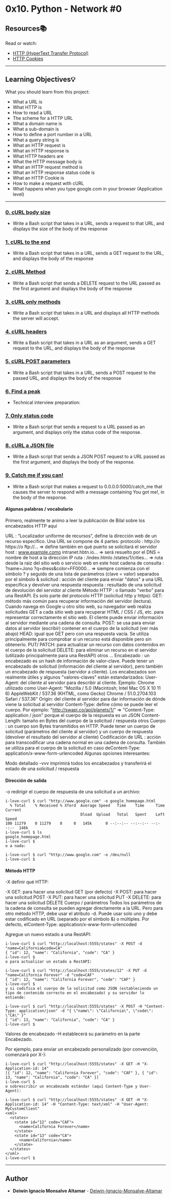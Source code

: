 # 0x10. Python - Network #0

## Resources:books:
Read or watch:
* [HTTP (HyperText Transfer Protocol)](https://intranet.hbtn.io/rltoken/UGtqGaRv-IUx4V7_d4HyRQ)
* [HTTP Cookies](https://intranet.hbtn.io/rltoken/ubO0VPV2T3D77jyfc0c1Xw)

---
## Learning Objectives:bulb:
What you should learn from this project:

* What a URL is
* What HTTP is
* How to read a URL
* The scheme for a HTTP URL
* What a domain name is
* What a sub-domain is
* How to define a port number in a URL
* What a query string is
* What an HTTP request is
* What an HTTP response is
* What HTTP headers are
* What the HTTP message body is
* What an HTTP request method is
* What an HTTP response status code is
* What an HTTP Cookie is
* How to make a request with cURL
* What happens when you type google.com in your browser (Application level)

---

### [0. cURL body size](./0-body_size.sh)
* Write a Bash script that takes in a URL, sends a request to that URL, and displays the size of the body of the response


### [1. cURL to the end](./1-body.sh)
* Write a Bash script that takes in a URL, sends a GET request to the URL, and displays the body of the response


### [2. cURL Method](./2-delete.sh)
* Write a Bash script that sends a DELETE request to the URL passed as the first argument and displays the body of the response


### [3. cURL only methods](./3-methods.sh)
* Write a Bash script that takes in a URL and displays all HTTP methods the server will accept.


### [4. cURL headers](./4-header.sh)
* Write a Bash script that takes in a URL as an argument, sends a GET request to the URL, and displays the body of the response


### [5. cURL POST parameters](./5-post_params.sh)
* Write a Bash script that takes in a URL, sends a POST request to the passed URL, and displays the body of the response


### [6. Find a peak](./6-peak.py)
* Technical interview preparation: 


### [7. Only status code](./100-status_code.sh)
* Write a Bash script that sends a request to a URL passed as an argument, and displays only the status code of the response.


### [8. cURL a JSON file](./101-post_json.sh)
* Write a Bash script that sends a JSON POST request to a URL passed as the first argument, and displays the body of the response.


### [9. Catch me if you can!](./102-catch_me.sh)
* Write a Bash script that makes a request to 0.0.0.0:5000/catch_me that causes the server to respond with a message containing You got me!, in the body of the response.




#### Algunas palabras / vocabulario
Primero, realmente te animo a leer la publicación de Bilal sobre los encabezados HTTP aquí

URL : “Localizador uniforme de recursos”, define la dirección web de un recurso específico. Una URL se compone de 4 partes:
protocolo : http://o https://o ftp://… => define también en qué puerto se solicitará el servidor
host : www.example.como intranet.hbtn.io… => será resuelto por el DNS = nombre de host a la dirección IP
ruta : /index.htmlo /states/1/cities… => ruta desde la raíz del sitio web o servicio web en este host
cadena de consulta : ?name=Jono ?q=dress&color=FF0000… => siempre comienza con el símbolo ? y seguido de una lista de parámetros (clave = valor) separados por el símbolo &
solicitud : acción del cliente para enviar "datos" a una URL específica y devolver una respuesta
respuesta : resultado de una solicitud de devolución del servidor al cliente
Método HTTP : o llamado "verbo" para una RestAPI. Es solo parte del protocolo HTTP (solicitud http y https):
GET: método más común para recuperar información del servidor (lectura). Cuando navega en Google u otro sitio web, su navegador web realiza solicitudes GET a cada sitio web para recuperar HTML / CSS / JS, etc. para representar correctamente el sitio web. El cliente puede enviar información al servidor mediante una cadena de consulta.
POST: se usa para enviar datos al servidor (escribir) contener en el cuerpo de la solicitud (ver más abajo)
HEAD: igual que GET pero con una respuesta vacía. Se utiliza principalmente para comprobar si un recurso está disponible pero sin obtenerlo.
PUT/ PATCH: para actualizar un recurso con datos contenidos en el cuerpo de la solicitud
DELETE: para eliminar un recurso en el servidor (utilizado principalmente para una RestAPI)
otros ...
Encabezado : un encabezado es un hash de información de valor-clave. Puede tener un encabezado de solicitud (información del cliente al servidor), pero también un encabezado de respuesta (servidor a cliente). Los encabezados son realmente útiles y algunos "valores-claves" están estandarizados:
User-Agent: del cliente al servidor para describir al cliente. Ejemplo: Chrome utilizado como User-Agent: "Mozilla / 5.0 (Macintosh; Intel Mac OS X 10 11 6) AppleWebKit / 537.36 (KHTML, como Gecko) Chrome / 51.0.2704.103 Safari / 537.36"
Origin: del cliente al servidor para dar información de dónde viene la solicitud al servidor
Content-Type: define cómo se puede leer el cuerpo. Por ejemplo: "http://swapi.co/api/planets/1/" => "Content-Type: application / json" porque el cuerpo de la respuesta es un JSON
Content-Length: tamaño en Bytes del cuerpo de la solicitud / respuesta
otros
Cuerpo : un cuerpo son Bytes transmitidos en HTTP. Puede tener un cuerpo de solicitud (parámetros del cliente al servidor) y un cuerpo de respuesta (devolver el resultado del servidor al cliente)
Codificación de URL : acción para transcodificar una cadena normal en una cadena de consulta. También se utiliza para el cuerpo de la solicitud en caso deContent-Type: application/x-www-form-urlencoded
Algunas opciones interesantes:

Modo detallado
-vvv imprimirá todos los encabezados y transferirá el estado de una solicitud / respuesta

#### Dirección de salida
-o redirigir el cuerpo de respuesta de una solicitud a un archivo:
```
i-love-curl $ curl "http://www.google.com" -o google_homepage.html
  % Total    % Received % Xferd  Average Speed   Time    Time     Time  Current
                                 Dload  Upload   Total   Spent    Left  Speed
100 11279    0 11279    0     0   145k      0 --:--:-- --:--:-- --:--:--  146k
i-love-curl $ ls
google_homepage.html
i-love-curl $
o a nada:

i-love-curl $ curl "http://www.google.com" -o /dev/null
i-love-curl $ 
```

#### Método HTTP
-X definir qué HTTP:

-X GET: para hacer una solicitud GET (por defecto)
-X POST: para hacer una solicitud POST
-X PUT: para hacer una solicitud PUT
-X DELETE: para hacer una solicitud DELETE
Cuerpo / parámetros
Todos los parámetros de la cadena de consulta se pueden agregar directamente a la URL. Pero para otro método HTTP, debe usar el atributo -d. Puede usar solo uno y debe estar codificado en URL (separado por el símbolo &) o múltiples. Por defecto, elContent-Type: application/x-www-form-urlencoded

Agregue un nuevo estado a una RestAPI:

```
i-love-curl $ curl "http://localhost:5555/states" -X POST -d "name=California&code=CA"
{ "id": 12, "name": "California", "code": "CA" }
i-love-curl $ 
o para actualizar un estado a RestAPI:

i-love-curl $ curl "http://localhost:5555/states/12" -X PUT -d "name=California Forever" -d "code=CAF"
{ "id": 12, "name": "California Forever", "code": "CAF" }
i-love-curl $ 
y si codifica el cuerpo de la solicitud como JSON (estableciendo un tipo de contenido correcto en el encabezado) y su servidor lo entiende:

i-love-curl $ curl "http://localhost:5555/states" -X POST -H "Content-Type: application/json" -d "{ \"name\": \"California\", \"code\": \"CA\" }"
{ "id": 13, "name": "California", "code": "CA" }
i-love-curl $
```

Valores de encabezado
-H establecerá su parámetro en la parte Encabezado.

Por ejemplo, para enviar un encabezado personalizado (por convención, comenzará por X-):
```
i-love-curl $ curl "http://localhost:5555/states" -X GET -H "X-Application-id: 14"
[{ "id": 12, "name": "California Forever", "code": "CAF" }, { "id": 13, "name": "California", "code": "CA" }]
i-love-curl $ 
o sobrescribir un encabezado estándar (aquí Content-Type y User-Agent):

i-love-curl $ curl "http://localhost:5555/states" -X GET -H "X-Application-id: 14" -H "Content-Type: text/xml" -H "User-Agent: MyCustomClient"
<xml>
  <states>
    <state id="12" code="CAF">
      <name>California Forever</name>
    </state>
    <state id="13" code="CA">
      <name>California</name>
    </state>
  </states>
</xml>
i-love-curl $ 
```


---

## Author
* **Deiwin Ignacio Monsalve Altamar** - [Deiwin-Ignacio-Monsalve-Altamar](https://github.com/Deiwin-Ignacio-Monsalve-Altamar)